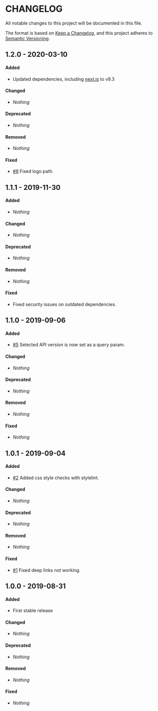 # CHANGELOG

All notable changes to this project will be documented in this file.

The format is based on [Keep a Changelog](https://keepachangelog.com/en/1.0.0/), and this project adheres to [Semantic Versioning](https://semver.org).

## 1.2.0 - 2020-03-10

#### Added

* Updated dependencies, including [next.js](https://nextjs.org/) to v9.3

#### Changed

* *Nothing*

#### Deprecated

* *Nothing*

#### Removed

* *Nothing*

#### Fixed

* [#8](https://github.com/shlinkio/shlink-api-spec-ui/issues/8) Fixed logo path.


## 1.1.1 - 2019-11-30

#### Added

* *Nothing*

#### Changed

* *Nothing*

#### Deprecated

* *Nothing*

#### Removed

* *Nothing*

#### Fixed

* Fixed security issues on outdated dependencies.


## 1.1.0 - 2019-09-06

#### Added

* [#5](https://github.com/shlinkio/shlink-api-spec-ui/issues/5) Selected API version is now set as a query param.

#### Changed

* *Nothing*

#### Deprecated

* *Nothing*

#### Removed

* *Nothing*

#### Fixed

* *Nothing*


## 1.0.1 - 2019-09-04

#### Added

* [#2](https://github.com/shlinkio/shlink-api-spec-ui/issues/2) Added css style checks with stylelint.

#### Changed

* *Nothing*

#### Deprecated

* *Nothing*

#### Removed

* *Nothing*

#### Fixed

* [#1](https://github.com/shlinkio/shlink-api-spec-ui/issues/1) Fixed deep links not working.


## 1.0.0 - 2019-08-31

#### Added

* First stable release

#### Changed

* *Nothing*

#### Deprecated

* *Nothing*

#### Removed

* *Nothing*

#### Fixed

* *Nothing*

